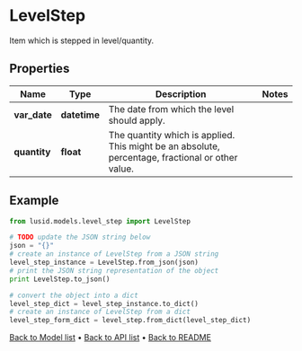# LevelStep

Item which is stepped in level/quantity.

## Properties
Name | Type | Description | Notes
------------ | ------------- | ------------- | -------------
**var_date** | **datetime** | The date from which the level should apply. | 
**quantity** | **float** | The quantity which is applied. This might be an absolute, percentage, fractional or other value. | 

## Example

```python
from lusid.models.level_step import LevelStep

# TODO update the JSON string below
json = "{}"
# create an instance of LevelStep from a JSON string
level_step_instance = LevelStep.from_json(json)
# print the JSON string representation of the object
print LevelStep.to_json()

# convert the object into a dict
level_step_dict = level_step_instance.to_dict()
# create an instance of LevelStep from a dict
level_step_form_dict = level_step.from_dict(level_step_dict)
```
[Back to Model list](../README.md#documentation-for-models) &#8226; [Back to API list](../README.md#documentation-for-api-endpoints) &#8226; [Back to README](../README.md)


